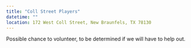 ```yaml
---
title: "Coll Street Players"
datetime: ""
location: 172 West Coll Street, New Braunfels, TX 78130
---
```

Possible chance to volunteer, to be determined if we will have to help out.